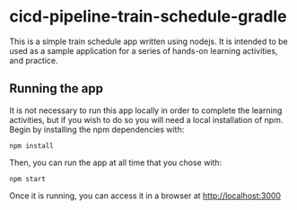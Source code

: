 # cicd-pipeline-train-schedule-gradle

This is a simple train schedule app written using nodejs. It is intended to be used as a sample application for a series of hands-on learning activities, and practice. 

## Running the app

It is not necessary to run this app locally in order to complete the learning activities, but if you wish to do so you will need a local installation of npm. Begin by installing the npm dependencies with:

    npm install

Then, you can run the app at all time that you chose with:

    npm start

Once it is running, you can access it in a browser at [http://localhost:3000](http://localhost:3000)
